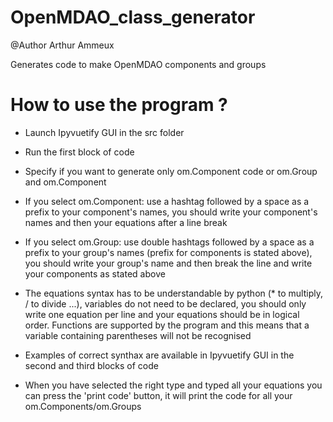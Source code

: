 # OpenMDAO_class_generator

@Author Arthur Ammeux

Generates code to make OpenMDAO components and groups

# How to use the program ?

- Launch Ipyvuetify GUI in the src folder 

- Run the first block of code

- Specify if you want to generate only om.Component code or om.Group and om.Component

- If you select om.Component: use a hashtag followed by a space as a prefix to your component's names, you should write your component's names and then your equations after a line break

- If you select om.Group: use double hashtags followed by a space as a prefix to your group's names (prefix for components is stated above), you should write your group's name and then break the line and write your components as stated above

- The equations syntax has to be understandable by python (* to multiply, / to divide ...), variables do not need to be declared, you should only write one equation per line and your equations should be in logical order. Functions are supported by the program and this means that a variable containing parentheses will not be recognised

- Examples of correct synthax are available in Ipyvuetify GUI in the second and third blocks of code

- When you have selected the right type and typed all your equations you can press the 'print code' button, it will print the code for all your om.Components/om.Groups
